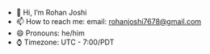 - 👋 Hi, I’m Rohan Joshi
- 📫 How to reach me: email: rohanjoshi7678@gmail.com
- 😄 Pronouns: he/him
- ⌚ Timezone: UTC - 7:00/PDT